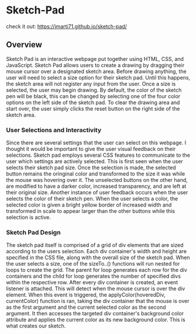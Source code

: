 # Sketch-Pad
check it out: https://jmarti71.github.io/sketch-pad/
## Overview
Sketch Pad is an interactive webpage put together using HTML, CSS, and JavaScript. Sketch Pad allows users to create a drawing by dragging their mouse cursor over a designated sketch area. Before drawing anything, the user will need to select a size option for their sketch pad. Until this happens, the sketch area will not register any input from the user. Once a size is selected, the user may begin drawing. By default, the color of the sketch pen will be black, this can be changed by selecting one of the four color options on the left side of the sketch pad. To clear the drawing area and start over, the user simply clicks the reset button on the right side of the sketch area.

### User Selections and Interactivity
Since there are several settings that the user can select on this webpage. I thought it would be important to give the user visual feedback on their selections.
Sketch pad employs several CSS features to communicate to the user which settings are actively selected. This is first seen when the user selects their sketch pad size. Once the selection is made, the selected button remains the oringinal color and transformed to the size it was while the mouse was hovering over it. The unselected buttons on the other hand, are modified to have a darker color, increased transparency, and are left at their original size. Another instance of user feedback occurs when the user selects the color of their sketch pen. When the user selects a color, the selected color is given a bright yellow border of increased width and transformed in scale to appear larger than the other buttons while this selection is active. 

### Sketch Pad Design
The sketch pad itself is comprised of a grid of div elements that are sized according to the users selection. Each div container's width and height are specified in the CSS file, along with the overall size of the sketch pad. When the user selects a size, one of the sizeTo..() functions will run nested for loops to create the grid. The parent for loop generates each row for the div containers and the child for loop generates the number of specified divs within the respective row. After every div container is created, an event listener is attached. This will detect when the mouse cursor is over the div element. When this event is triggered, the applyColor(hoveredDiv, currentColor) function is ran, taking the div container that the mouse is over as the first argument and the current selected color as the second argument. It then accesses the targeted div container's background color attribute and applies the current color as its new background color. This is what creates our sketch.